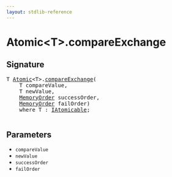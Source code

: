 ```yaml
---
layout: stdlib-reference
---
```


# Atomic\<T\>\.compareExchange

## Signature 

<pre>
T <a href="/stdlib-reference/types/Atomic/index" class="code_type">Atomic</a>&lt;T&gt;.<a href="/stdlib-reference/types/Atomic/compareExchange">compareExchange</a>(
    T <span class='code_param'>compareValue</span>,
    T <span class='code_param'>newValue</span>,
    <a href="/stdlib-reference/types/MemoryOrder/index" class="code_type">MemoryOrder</a> <span class='code_param'>successOrder</span>,
    <a href="/stdlib-reference/types/MemoryOrder/index" class="code_type">MemoryOrder</a> <span class='code_param'>failOrder</span>)
    <span class='code_keyword'>where</span> T : <a href="/stdlib-reference/interfaces/IAtomicable/index" class="code_type">IAtomicable</a>;

</pre>

## Parameters

* `compareValue`
* `newValue`
* `successOrder`
* `failOrder`

